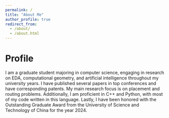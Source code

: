 ```yaml
---
permalink: /
title: "About Me"
author_profile: true
redirect_from: 
  - /about/
  - /about.html
---
```


Profile
======
I am a graduate student majoring in computer science, engaging in research on EDA, computational geometry, and artificial intelligence throughout my university years. I have published several papers in top conferences and have corresponding patents. My main research focus is on placement and routing problems. Additionally, I am proficient in C++ and Python, with most of my code written in this language. Lastly, I have been honored with the Outstanding Graduate Award from the University of Science and Technology of China for the year 2024.
